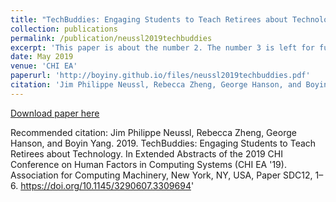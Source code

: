 ```yaml
---
title: "TechBuddies: Engaging Students to Teach Retirees about Technology"
collection: publications
permalink: /publication/neussl2019techbuddies
excerpt: 'This paper is about the number 2. The number 3 is left for future work.'
date: May 2019
venue: 'CHI EA'
paperurl: 'http://boyiny.github.io/files/neussl2019techbuddies.pdf'
citation: 'Jim Philippe Neussl, Rebecca Zheng, George Hanson, and Boyin Yang. 2019. TechBuddies: Engaging Students to Teach Retirees about Technology. In Extended Abstracts of the 2019 CHI Conference on Human Factors in Computing Systems (CHI EA 19). Association for Computing Machinery, New York, NY, USA, Paper SDC12, 1–6. https://doi.org/10.1145/3290607.3309694'
---
```



[Download paper here](http://boyiny.github.io/files/neussl2019techbuddies.pdf)

Recommended citation: Jim Philippe Neussl, Rebecca Zheng, George Hanson, and Boyin Yang. 2019. TechBuddies: Engaging Students to Teach Retirees about Technology. In Extended Abstracts of the 2019 CHI Conference on Human Factors in Computing Systems (CHI EA '19). Association for Computing Machinery, New York, NY, USA, Paper SDC12, 1–6. https://doi.org/10.1145/3290607.3309694'
